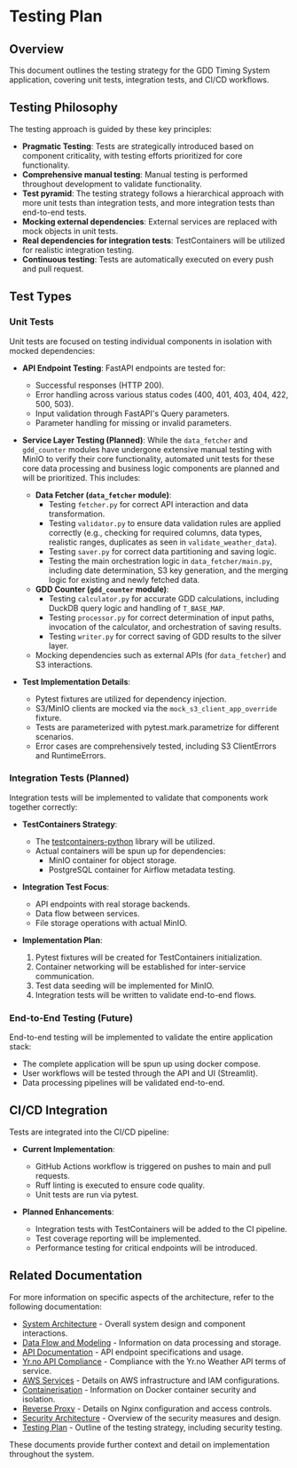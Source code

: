 # Testing Plan

## Overview

This document outlines the testing strategy for the GDD Timing System application, covering unit tests, integration tests, and CI/CD workflows.

## Testing Philosophy

The testing approach is guided by these key principles:

- **Pragmatic Testing**: Tests are strategically introduced based on component criticality, with testing efforts prioritized for core functionality.
- **Comprehensive manual testing**: Manual testing is performed throughout development to validate functionality.
- **Test pyramid**: The testing strategy follows a hierarchical approach with more unit tests than integration tests, and more integration tests than end-to-end tests.
- **Mocking external dependencies**: External services are replaced with mock objects in unit tests.
- **Real dependencies for integration tests**: TestContainers will be utilized for realistic integration testing.
- **Continuous testing**: Tests are automatically executed on every push and pull request.

## Test Types

### Unit Tests

Unit tests are focused on testing individual components in isolation with mocked dependencies:

- **API Endpoint Testing**: FastAPI endpoints are tested for:

  - Successful responses (HTTP 200).
  - Error handling across various status codes (400, 401, 403, 404, 422, 500, 503).
  - Input validation through FastAPI's Query parameters.
  - Parameter handling for missing or invalid parameters.

- **Service Layer Testing (Planned)**: While the `data_fetcher` and `gdd_counter` modules have undergone extensive manual testing with MinIO to verify their core functionality, automated unit tests for these core data processing and business logic components are planned and will be prioritized. This includes:

  - **Data Fetcher (`data_fetcher` module)**:
    - Testing `fetcher.py` for correct API interaction and data transformation.
    - Testing `validator.py` to ensure data validation rules are applied correctly (e.g., checking for required columns, data types, realistic ranges, duplicates as seen in `validate_weather_data`).
    - Testing `saver.py` for correct data partitioning and saving logic.
    - Testing the main orchestration logic in `data_fetcher/main.py`, including date determination, S3 key generation, and the merging logic for existing and newly fetched data.
  - **GDD Counter (`gdd_counter` module)**:
    - Testing `calculator.py` for accurate GDD calculations, including DuckDB query logic and handling of `T_BASE_MAP`.
    - Testing `processor.py` for correct determination of input paths, invocation of the calculator, and orchestration of saving results.
    - Testing `writer.py` for correct saving of GDD results to the silver layer.
  - Mocking dependencies such as external APIs (for `data_fetcher`) and S3 interactions.

- **Test Implementation Details**:
  - Pytest fixtures are utilized for dependency injection.
  - S3/MinIO clients are mocked via the `mock_s3_client_app_override` fixture.
  - Tests are parameterized with pytest.mark.parametrize for different scenarios.
  - Error cases are comprehensively tested, including S3 ClientErrors and RuntimeErrors.

### Integration Tests (Planned)

Integration tests will be implemented to validate that components work together correctly:

- **TestContainers Strategy**:

  - The [testcontainers-python](https://github.com/testcontainers/testcontainers-python) library will be utilized.
  - Actual containers will be spun up for dependencies:
    - MinIO container for object storage.
    - PostgreSQL container for Airflow metadata testing.

- **Integration Test Focus**:

  - API endpoints with real storage backends.
  - Data flow between services.
  - File storage operations with actual MinIO.

- **Implementation Plan**:
  1. Pytest fixtures will be created for TestContainers initialization.
  2. Container networking will be established for inter-service communication.
  3. Test data seeding will be implemented for MinIO.
  4. Integration tests will be written to validate end-to-end flows.

### End-to-End Testing (Future)

End-to-end testing will be implemented to validate the entire application stack:

- The complete application will be spun up using docker compose.
- User workflows will be tested through the API and UI (Streamlit).
- Data processing pipelines will be validated end-to-end.

## CI/CD Integration

Tests are integrated into the CI/CD pipeline:

- **Current Implementation**:

  - GitHub Actions workflow is triggered on pushes to main and pull requests.
  - Ruff linting is executed to ensure code quality.
  - Unit tests are run via pytest.

- **Planned Enhancements**:
  - Integration tests with TestContainers will be added to the CI pipeline.
  - Test coverage reporting will be implemented.
  - Performance testing for critical endpoints will be introduced.

## Related Documentation

For more information on specific aspects of the architecture, refer to the following documentation:

- [System Architecture](./system-architecture.md) - Overall system design and component interactions.
- [Data Flow and Modeling](./data-flow-and-modeling.md) - Information on data processing and storage.
- [API Documentation](./api-documentation.md) - API endpoint specifications and usage.
- [Yr.no API Compliance](./yrno-api-compliance.md) - Compliance with the Yr.no Weather API terms of service.
- [AWS Services](./aws-services.md) - Details on AWS infrastructure and IAM configurations.
- [Containerisation](./containerisation.md) - Information on Docker container security and isolation.
- [Reverse Proxy](./reverse-proxy.md) - Details on Nginx configuration and access controls.
- [Security Architecture](./security-architecture.md) - Overview of the security measures and design.
- [Testing Plan](./testing-plan.md) - Outline of the testing strategy, including security testing.

These documents provide further context and detail on implementation throughout the system.
